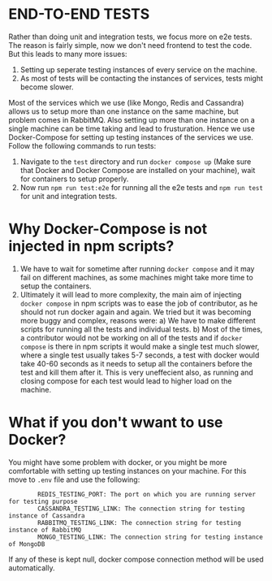 # END-TO-END TESTS
Rather than doing unit and integration tests, we focus more on e2e tests. The reason is fairly simple, now we don't need frontend to test the code. But this leads to many more issues:
1) Setting up seperate testing instances of every service on the machine.
2) As most of tests will be contacting the instances of services, tests might become slower.

Most of the services which we use (like Mongo, Redis and Cassandra) allows us to setup more than one instance on the same machine, but problem comes in RabbitMQ. Also setting up more than one instance on a single machine can be time taking and lead to frusturation. Hence we use Docker-Compose for setting up testing instances of the services we use. Follow the following commands to run tests:
1) Navigate to the `test` directory and run `docker compose up` (Make sure that Docker and Docker Compose are installed on your machine), wait for containers to setup properly. 
2) Now run `npm run test:e2e` for running all the e2e tests and `npm run test` for unit and integration tests. 

# Why Docker-Compose is not injected in npm scripts?
1) We have to wait for sometime after running `docker compose` and it may fail on different machines, as some machines might take more time to setup the containers.
2) Ultimately it will lead to more complexity, the main aim of injecting `docker compose` in npm scripts was to ease the job of contributor, as he should not run docker again and again. We tried but it was becoming more buggy and complex, reasons were:
a) We have to make different scripts for running all the tests and individual tests.
b) Most of the times, a contributor would not be working on all of the tests and if `docker compose` is there in npm scripts it would make a single test much slower, where a single test usually takes 5-7 seconds, a test with docker would take 40-60 seconds as it needs to setup all the containers before the test and kill them after it. This is very uneffecient also, as running and closing compose for each test would lead to higher load on the machine.

# What if you don't wwant to use Docker?
You might have some problem with docker, or you might be more comfortable with setting up testing instances on your machine. For this move to `.env` file and use the following:
```
        REDIS_TESTING_PORT: The port on which you are running server for testing purpose
        CASSANDRA_TESTING_LINK: The connection string for testing instance of Cassandra
        RABBITMQ_TESTING_LINK: The connection string for testing instance of RabbitMQ 
        MONGO_TESTING_LINK: The connection string for testing instance of MongoDB
``` 
If any of these is kept null, docker compose connection method will be used automatically. 

